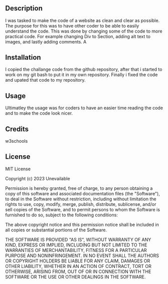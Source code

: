 # <Horiseon>

## Description

I was tasked to make the code of a website as clean and clear as possible. The purpose for this was to have other coder to be able to easily understand the code. This was done by changing some of the code to more practical code. For example changing Div to Section, adding alt text to images, and lastly adding comments. A

## Installation

I copied the challange code from the github repository, after that i started to work on my git bash to put it in my own repository. Finally i fixed the code and upated that code to my repository.
## Usage

Ultimatley the usage was for coders to have an easier time reading the code and to make the code look nicer.
## Credits

w3schools


## License

MIT License

Copyright (c) 2023 Unevailable

Permission is hereby granted, free of charge, to any person obtaining a copy
of this software and associated documentation files (the "Software"), to deal
in the Software without restriction, including without limitation the rights
to use, copy, modify, merge, publish, distribute, sublicense, and/or sell
copies of the Software, and to permit persons to whom the Software is
furnished to do so, subject to the following conditions:

The above copyright notice and this permission notice shall be included in all
copies or substantial portions of the Software.

THE SOFTWARE IS PROVIDED "AS IS", WITHOUT WARRANTY OF ANY KIND, EXPRESS OR
IMPLIED, INCLUDING BUT NOT LIMITED TO THE WARRANTIES OF MERCHANTABILITY,
FITNESS FOR A PARTICULAR PURPOSE AND NONINFRINGEMENT. IN NO EVENT SHALL THE
AUTHORS OR COPYRIGHT HOLDERS BE LIABLE FOR ANY CLAIM, DAMAGES OR OTHER
LIABILITY, WHETHER IN AN ACTION OF CONTRACT, TORT OR OTHERWISE, ARISING FROM,
OUT OF OR IN CONNECTION WITH THE SOFTWARE OR THE USE OR OTHER DEALINGS IN THE
SOFTWARE.